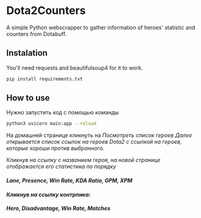 # Dota2Counters
A simple Python webscrapper to gather information of heroes' statistic and counters from Dotabuff.

## Instalation
You'll need requests and beautifulsoup4 for it to work.
```bash 
pip install requirements.txt
```

## How to use
Нужно запустить код с помощью команды
```bash 
python3 uvicorn main:app --reload
```
<p>На домашней странице кликнуть на 
<i>Посмотреть список героев<i/>
Далее открывается список ссылок на героев Dota2 с ссылкой на героев, которые хороши против выбранного.<p/>
<p>Кликнув на ссылку с названием героя, на новой странице отображается его статистика по порядку<p/>
<h4>Lane, Presence, Win Rate, KDA Ratio, GPM, XPM<h4/>
Кликнув на ссылку контрпика:
<h4>Hero, Disadvantage, Win Rate, Matches<h4/>
